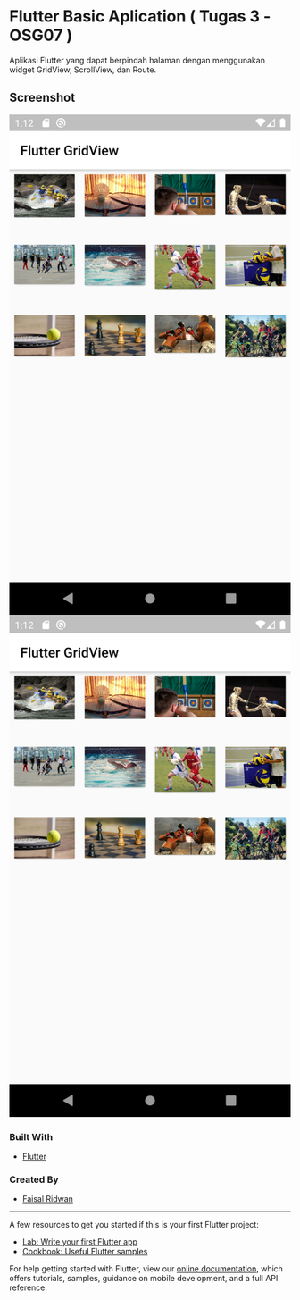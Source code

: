 # Flutter Basic Aplication ( Tugas 3 -OSG07 )

Aplikasi Flutter yang dapat berpindah halaman dengan menggunakan widget GridView, ScrollView, dan Route.

## Screenshot

<img src="images-app/flutter_01.png">
<img src="images-app/flutter_01.png">

### Built With
- [Flutter](https://flutter.dev)

### Created By
- [Faisal Ridwan](faisalridwan.com)

---


A few resources to get you started if this is your first Flutter project:

- [Lab: Write your first Flutter app](https://flutter.dev/docs/get-started/codelab)
- [Cookbook: Useful Flutter samples](https://flutter.dev/docs/cookbook)

For help getting started with Flutter, view our
[online documentation](https://flutter.dev/docs), which offers tutorials,
samples, guidance on mobile development, and a full API reference.

